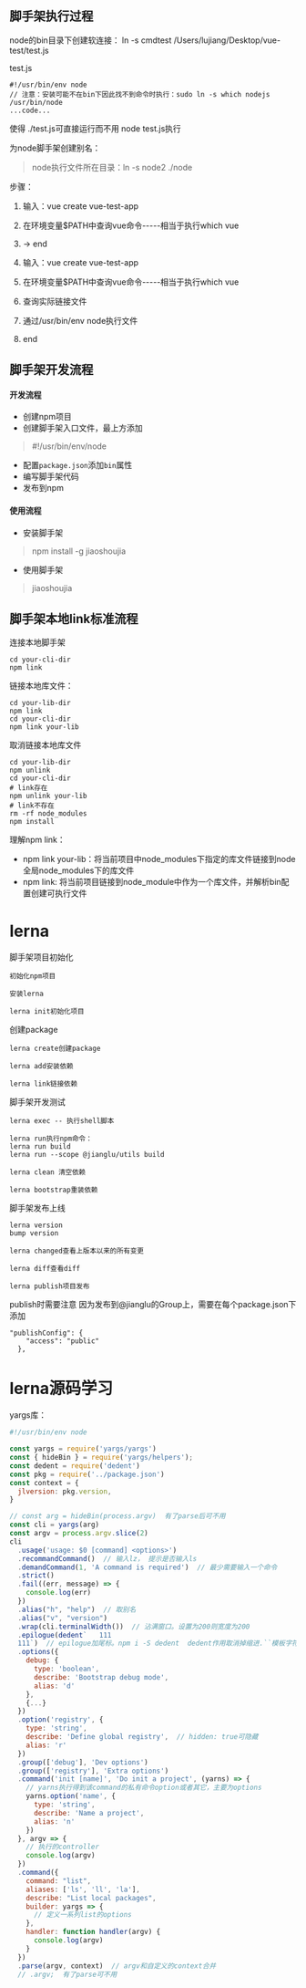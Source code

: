 ## 脚手架执行过程

node的bin目录下创建软连接： ln -s cmdtest /Users/lujiang/Desktop/vue-test/test.js

test.js
```
#!/usr/bin/env node
// 注意：安装可能不在bin下因此找不到命令时执行：sudo ln -s which nodejs /usr/bin/node
...code...
```
使得 ./test.js可直接运行而不用 node test.js执行



为node脚手架创建别名：
> node执行文件所在目录：ln -s node2 ./node

步骤：
1. 输入：vue create vue-test-app
2. 在环境变量$PATH中查询vue命令-----相当于执行which vue
3. -> end

1. 输入：vue create vue-test-app
2. 在环境变量$PATH中查询vue命令-----相当于执行which vue
3. 查询实际链接文件
4. 通过/usr/bin/env node执行文件
5. end

## 脚手架开发流程
#### 开发流程
- 创建npm项目
- 创建脚手架入口文件，最上方添加
> #!/usr/bin/env/node
- 配置`package.json`添加`bin`属性
- 编写脚手架代码
- 发布到npm

#### 使用流程
- 安装脚手架
> npm install -g jiaoshoujia
- 使用脚手架
> jiaoshoujia

## 脚手架本地link标准流程
连接本地脚手架
```
cd your-cli-dir
npm link
```

链接本地库文件：
```
cd your-lib-dir
npm link
cd your-cli-dir
npm link your-lib
```

取消链接本地库文件
```
cd your-lib-dir
npm unlink
cd your-cli-dir
# link存在
npm unlink your-lib
# link不存在
rm -rf node_modules
npm install
```

理解npm link：
- npm link your-lib：将当前项目中node_modules下指定的库文件链接到node全局node_modules下的库文件
- npm link: 将当前项目链接到node_module中作为一个库文件，并解析bin配置创建可执行文件

# lerna
脚手架项目初始化
```
初始化npm项目

安装lerna

lerna init初始化项目
```

创建package
```
lerna create创建package

lerna add安装依赖

lerna link链接依赖
```
脚手架开发测试
```
lerna exec -- 执行shell脚本

lerna run执行npm命令： 
lerna run build
lerna run --scope @jianglu/utils build

lerna clean 清空依赖

lerna bootstrap重装依赖
```

脚手架发布上线
```
lerna version
bump version

lerna changed查看上版本以来的所有变更

lerna diff查看diff

lerna publish项目发布
```

publish时需要注意
因为发布到@jianglu的Group上，需要在每个package.json下添加
```
"publishConfig": {
    "access": "public"
  },
```

# lerna源码学习
yargs库：
```js
#!/usr/bin/env node

const yargs = require('yargs/yargs')
const { hideBin } = require('yargs/helpers');
const dedent = require('dedent')
const pkg = require('../package.json')
const context = {
  jlversion: pkg.version,
}

// const arg = hideBin(process.argv)  有了parse后可不用
const cli = yargs(arg)
const argv = process.argv.slice(2)
cli
  .usage('usage: $0 [command] <options>')
  .recommandCommand()  // 输入lz， 提示是否输入ls
  .demandCommand(1, 'A command is required')  // 最少需要输入一个命令
  .strict()
  .fail((err, message) => {
    console.log(err)
  })
  .alias("h", "help")  // 取别名
  .alias("v", "version")
  .wrap(cli.terminalWidth())  // 沾满窗口。设置为200则宽度为200
  .epilogue(dedent`   111
  111`)  // epilogue加尾标。npm i -S dedent  dedent作用取消掉缩进.``模板字符串前面的函数可以省略括号
  .options({
    debug: {
      type: 'boolean',
      describe: 'Bootstrap debug mode',
      alias: 'd'
    },
    {...}
  })
  .option('registry', {
    type: 'string',
    describe: 'Define global registry',  // hidden: true可隐藏
    alias: 'r'
  })
  .group(['debug'], 'Dev options')
  .group(['registry'], 'Extra options')
  .command('init [name]', 'Do init a project', (yarns) => {
    // yarns执行得到该command的私有命令option或者其它，主要为options
    yarns.option('name', {
      type: 'string',
      describe: 'Name a project',
      alias: 'n'
    })
  }, argv => {
    // 执行的controller
    console.log(argv)
  })
  .command({
    command: "list",
    aliases: ['ls', 'll', 'la'],
    describe: "List local packages",
    builder: yargs => {
      // 定义一系列list的options
    },
    handler: function handler(argv) {
      console.log(argv)
    }
  })
  .parse(argv, context)  // argv和自定义的context合并
  // .argv;  有了parse可不用
```